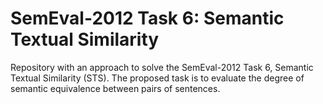 # SemEval-2012 Task 6: Semantic Textual Similarity
Repository with an approach to solve the SemEval-2012 Task 6, Semantic Textual Similarity (STS). The proposed task is to evaluate the degree of semantic equivalence between pairs of sentences.
